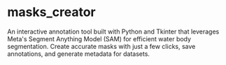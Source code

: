 # masks_creator
An interactive annotation tool built with Python and Tkinter that leverages Meta's Segment Anything Model (SAM) for efficient water body segmentation. Create accurate masks with just a few clicks, save annotations, and generate metadata for datasets.
